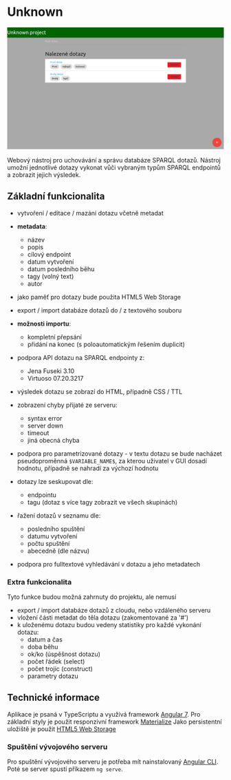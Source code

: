 # Unknown

![Browser](https://github.com/stechy1/sparql-query-manager/blob/master/img/sparql_browser.png)

Webový nástroj pro uchovávání a správu databáze SPARQL dotazů. 
Nástroj umožní jednotlivé dotazy vykonat vůči vybraným typům 
SPARQL endpointů a zobrazit jejich výsledek.

## Základní funkcionalita
- vytvoření / editace / mazání dotazu včetně metadat

- **metadata**: 
  - název
  - popis
  - cílový endpoint
  - datum vytvoření
  - datum posledního běhu
  - tagy (volný text)
  - autor
- jako paměť pro dotazy bude použita HTML5 Web Storage
- export / import databáze dotazů do / z textového souboru

- **možnosti importu**:
  - kompletní přepsání
  - přidání na konec (s poloautomatickým řešením duplicit)
- podpora API dotazu na SPARQL endpointy z:
  - Jena Fuseki 3.10
  - Virtuoso 07.20.3217
- výsledek dotazu se zobrazí do HTML, případně CSS / TTL
- zobrazení chyby přijaté ze serveru:
  - syntax error
  - server down
  - timeout
  - jiná obecná chyba
- podpora pro parametrizované dotazy - v textu dotazu se bude nacházet pseudoproměnná `$VARIABLE_NAME$`, za kterou uživatel v GUI dosadí hodnotu, případně se nahradí za výchozí hodnotu
- dotazy lze seskupovat dle:
  - endpointu
  - tagu (dotaz s více tagy zobrazit ve všech skupinách)
- řažení dotazů v seznamu dle:
  - posledního spuštění
  - datumu vytvoření
  - počtu spuštění
  - abecedně (dle názvu)
- podpora pro fulltextové vyhledávání v dotazu a jeho metadatech

### Extra funkcionalita
Tyto funkce budou možná zahrnuty do projektu, ale nemusí

- export / import databáze dotazů z cloudu, nebo vzdáleného serveru
- vložení části metadat do těla dotazu (zakomentované za '#')
- k uloženému dotazu budou vedeny statistiky pro každé vykonání dotazu:
  - datum a čas
  - doba běhu
  - ok/ko (úspěšnost dotazu)
  - počet řádek (select)
  - počet trojic (construct)
  - parametry dotazu

## Technické informace
Aplikace je psaná v TypeScriptu a využívá framework [Angular 7](https://angular.io/).
Pro základní styly je použit responzivní framework [Materialize](https://materializecss.com/)
Jako persistentní uložiště je použit [HTML5 Web Storage](https://www.w3schools.com/HTML/html5_webstorage.asp)

### Spuštění vývojového serveru
Pro spuštění vývojového serveru je potřeba mít nainstalovaný [Angular CLI](https://cli.angular.io/).
Poté se server spustí příkazem `ng serve`.
